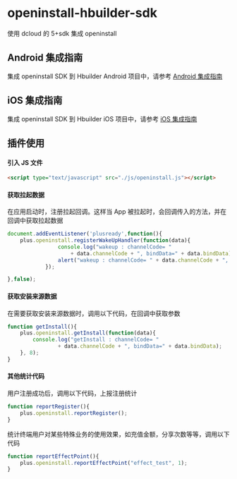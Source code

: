 # openinstall-hbuilder-sdk

使用 dcloud 的 5+sdk 集成 openinstall

## Android 集成指南

集成 openinstall SDK 到 Hbuilder Android 项目中，请参考 [Android 集成指南][README-Android]

## iOS 集成指南

集成 openinstall SDK 到 Hbuilder iOS 项目中，请参考 [iOS 集成指南][README-iOS]

[README-Android]: doc/README-Android.md
[README-iOS]: doc/README-iOS.md
## 插件使用

#### 引入 JS 文件
``` html
<script type="text/javascript" src="./js/openinstall.js"></script>
```
#### 获取拉起数据
在应用启动时，注册拉起回调。这样当 App 被拉起时，会回调传入的方法，并在回调中获取拉起数据
``` js
document.addEventListener('plusready',function(){
    plus.openinstall.registerWakeUpHandler(function(data){
                console.log("wakeup : channelCode= "
                    + data.channelCode + ", bindData=" + data.bindData);
                alert("wakeup : channelCode= " + data.channelCode + ", bindData=" + data.bindData);
            });

},false);
```
#### 获取安装来源数据  
在需要获取安装来源数据时，调用以下代码，在回调中获取参数
``` js
function getInstall(){
    plus.openinstall.getInstall(function(data){
        console.log("getInstall : channelCode= "
                + data.channelCode + ", bindData=" + data.bindData);
    }, 8);
}
```
#### 其他统计代码
用户注册成功后，调用以下代码，上报注册统计
``` js
function reportRegister(){
    plus.openinstall.reportRegister();
}
```
统计终端用户对某些特殊业务的使用效果，如充值金额，分享次数等等，调用以下代码
``` js
function reportEffectPoint(){
    plus.openinstall.reportEffectPoint("effect_test", 1);
}
```
